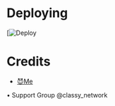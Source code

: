 # Deploying
[![Deploy]("https://heroku.com/deploy?template=https://github.com/selfishx/magicbot")


# Credits
- [😈Me](https://t.me/classy_networm)

• Support Group @classy_network
